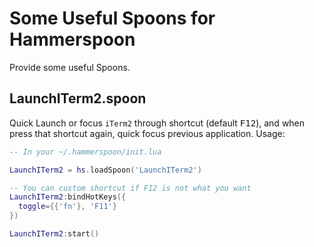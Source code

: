 # Some Useful Spoons for Hammerspoon

Provide some useful Spoons.

## LaunchITerm2.spoon

Quick Launch or focus `iTerm2` through shortcut (default <kbd>F12</kbd>), and when press that shortcut again, quick focus previous application. Usage:
```lua
-- In your ~/.hammerspoon/init.lua

LaunchITerm2 = hs.loadSpoon('LaunchITerm2')

-- You can custom shortcut if F12 is not what you want
LaunchITerm2:bindHotKeys({
  toggle={{'fn'}, 'F11'}
})

LaunchITerm2:start()
```

